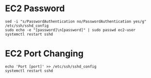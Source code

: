 # EC2 Password
``` 
sed -i "s/PasswordAuthentication no/PasswordAuthentication yes/g" /etc/ssh/sshd_config
sudo echo -e "[password]\n[password]" | sudo passwd ec2-user
systemctl restart sshd
```
# EC2 Port Changing
``` 
echo 'Port [port]' >> /etc/ssh/sshd_config
systemctl restart sshd
```
